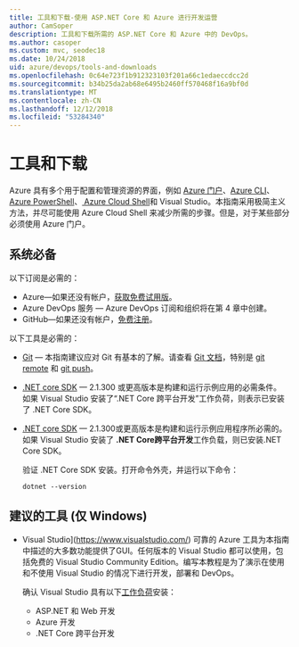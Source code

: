 ```yaml
---
title: 工具和下载-使用 ASP.NET Core 和 Azure 进行开发运营
author: CamSoper
description: 工具和下载所需的 ASP.NET Core 和 Azure 中的 DevOps。
ms.author: casoper
ms.custom: mvc, seodec18
ms.date: 10/24/2018
uid: azure/devops/tools-and-downloads
ms.openlocfilehash: 0c64e723f1b912323103f201a66c1edaeccdcc2d
ms.sourcegitcommit: b34b25da2ab68e6495b2460ff570468f16a9bf0d
ms.translationtype: MT
ms.contentlocale: zh-CN
ms.lasthandoff: 12/12/2018
ms.locfileid: "53284340"
---
```

# <a name="tools-and-downloads"></a>工具和下载

Azure 具有多个用于配置和管理资源的界面，例如 [Azure 门户](https://portal.azure.com)、[Azure CLI](/cli/azure/)、[Azure PowerShell](/powershell/azure/overview)、[ Azure Cloud Shell](https://shell.azure.com/bash)和 Visual Studio。本指南采用极简主义方法，并尽可能使用 Azure Cloud Shell 来减少所需的步骤。但是，对于某些部分必须使用 Azure 门户。

## <a name="prerequisites"></a>系统必备

以下订阅是必需的：

* Azure&mdash;如果还没有帐户，[获取免费试用版](https://azure.microsoft.com/free/)。
* Azure DevOps 服务 &mdash; Azure DevOps 订阅和组织将在第 4 章中创建。
* GitHub&mdash;如果还没有帐户，[免费注册](https://github.com/join)。

以下工具是必需的：

* [Git](https://git-scm.com/downloads) &mdash; 本指南建议应对 Git 有基本的了解。请查看 [Git 文档](https://git-scm.com/doc)，特别是 [git remote](https://git-scm.com/docs/git-remote) 和 [git push](https://git-scm.com/docs/git-push)。
* [.NET core SDK](https://www.microsoft.com/net/download/) &mdash; 2.1.300 或更高版本是构建和运行示例应用的必需条件。 如果 Visual Studio 安装了“.NET Core 跨平台开发”工作负荷，则表示已安装了 .NET Core SDK。
* [.NET core SDK](https://www.microsoft.com/net/download/) &mdash; 2.1.300或更高版本是构建和运行示例应用程序所必需的。 如果 Visual Studio 安装了 **.NET Core跨平台开发**工作负载，则已安装.NET Core SDK。

    验证 .NET Core SDK 安装。打开命令外壳，并运行以下命令：


    ```console
    dotnet --version
    ```

## <a name="recommended-tools-windows-only"></a>建议的工具 (仅 Windows)

* Visual Studio](https://www.visualstudio.com/) 可靠的 Azure 工具为本指南中描述的大多数功能提供了GUI。任何版本的 Visual Studio 都可以使用，包括免费的 Visual Studio Community Edition。编写本教程是为了演示在使用和不使用 Visual Studio 的情况下进行开发，部署和 DevOps。

  确认 Visual Studio 具有以下[工作负荷](/visualstudio/install/modify-visual-studio)安装：

  * ASP.NET 和 Web 开发
  * Azure 开发
  * .NET Core 跨平台开发
